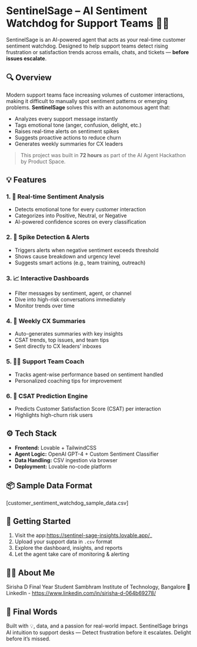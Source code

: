# SentinelSage – AI Sentiment Watchdog for Support Teams 🚨🧠

SentinelSage is an AI-powered agent that acts as your real-time customer sentiment watchdog. Designed to help support teams detect rising frustration or satisfaction trends across emails, chats, and tickets — **before issues escalate**.

## 🔍 Overview

Modern support teams face increasing volumes of customer interactions, making it difficult to manually spot sentiment patterns or emerging problems. **SentinelSage** solves this with an autonomous agent that:

- Analyzes every support message instantly
- Tags emotional tone (anger, confusion, delight, etc.)
- Raises real-time alerts on sentiment spikes
- Suggests proactive actions to reduce churn
- Generates weekly summaries for CX leaders

> This project was built in **72 hours** as part of the AI Agent Hackathon by Product Space.

## 💡 Features

### 1. 🧠 Real-time Sentiment Analysis
- Detects emotional tone for every customer interaction
- Categorizes into Positive, Neutral, or Negative
- AI-powered confidence scores on every classification

### 2. 🚨 Spike Detection & Alerts
- Triggers alerts when negative sentiment exceeds threshold
- Shows cause breakdown and urgency level
- Suggests smart actions (e.g., team training, outreach)

### 3. 📈 Interactive Dashboards
- Filter messages by sentiment, agent, or channel
- Dive into high-risk conversations immediately
- Monitor trends over time

### 4. 🧾 Weekly CX Summaries
- Auto-generates summaries with key insights
- CSAT trends, top issues, and team tips
- Sent directly to CX leaders’ inboxes

### 5. 👩‍💼 Support Team Coach
- Tracks agent-wise performance based on sentiment handled
- Personalized coaching tips for improvement

### 6. 🔮 CSAT Prediction Engine
- Predicts Customer Satisfaction Score (CSAT) per interaction
- Highlights high-churn risk users

## ⚙️ Tech Stack

- **Frontend:** Lovable + TailwindCSS
- **Agent Logic:** OpenAI GPT-4 + Custom Sentiment Classifier
- **Data Handling:** CSV ingestion via browser
- **Deployment:** Lovable no-code platform
  
## 📦 Sample Data Format 
[customer_sentiment_watchdog_sample_data.csv]

## 🚀 Getting Started

1. Visit the app:https://sentinel-sage-insights.lovable.app/_
2. Upload your support data in `.csv` format
3. Explore the dashboard, insights, and reports
4. Let the agent take care of monitoring & alerting

## 👩‍💻 About Me
Sirisha D
Final Year Student
Sambhram Institute of Technology, Bangalore
🔗 LinkedIn - https://www.linkedin.com/in/sirisha-d-064b69278/

## 🏁 Final Words
Built with 💡, data, and a passion for real-world impact.
SentinelSage brings AI intuition to support desks —
Detect frustration before it escalates. Delight before it’s missed.


